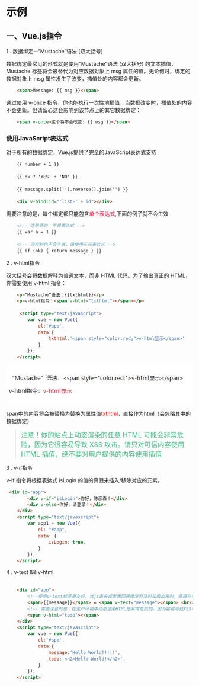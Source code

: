 # 示例

## 一、Vue.js指令

1 . 数据绑定--“Mustache”语法 (双大括号)

数据绑定最常见的形式就是使用“Mustache”语法 (双大括号) 的文本插值，
Mustache 标签将会被替代为对应数据对象上 msg 属性的值。无论何时，绑定的数据对象上 msg 属性发生了改变，插值处的内容都会更新。

```html  
    <span>Message: {{ msg }}</span>
```

通过使用 v-once 指令，你也能执行一次性地插值，当数据改变时，插值处的内容不会更新。但请留心这会影响到该节点上的其它数据绑定：

```html
    <span v-once>这个将不会改变: {{ msg }}</span>
```

### 使用JavaScript表达式

对于所有的数据绑定，Vue.js提供了完全的JavaScript表达式支持

```html
    {{ number + 1 }}

    {{ ok ? 'YES' : 'NO' }}

    {{ message.split('').reverse().join('') }}

    <div v-bind:id="'list-' + id"></div>
```

需要注意的是，每个绑定都只能包含<font color="#FF0033">单个表达式</font>,下面的例子就不会生效

```html
    <!-- 这是语句，不是表达式 -->
    {{ var a = 1 }}

    <!-- 流控制也不会生效，请使用三元表达式 -->
    {{ if (ok) { return message } }}
```

2 . v-html指令  

双大括号会将数据解释为普通文本，而非 HTML 代码。为了输出真正的 HTML，你需要使用 v-html 指令：

```html
    <p>“Mustache”语法：{{txthtml}}</p>
    <p>v-html指令：<span v-html="txthtml"></span></p>

     <script type="text/javascript">
        var vue = new Vue({
            el:'#app',
            data:{
                txthtml:'<span style="color:red;">v-html显示</span>'
            }
        });
    </script>

```

![Alt text](/assets/imgMD/v-html.png "optional title")

span中的内容将会被替换为替换为属性值<font color="#FF0000">txthtml</font>，直接作为html（会忽略其中的数据绑定）

> <font size=4 color="#42b983">注意！你的站点上动态渲染的任意 HTML 可能会非常危险，因为它很容易导致 XSS 攻击。请只对可信内容使用 HTML 插值，绝不要对用户提供的内容使用插值</font>

3 . v-if指令

v-if 指令将根据表达式 isLogin 的值的真假来插入/移除对应的元素。

```html
 <div id="app">
        <div v-if="isLogin">你好，陈彦森！</div>
        <div v-else>你好，请登录！</div>
    </div>
    <script type="text/javascript">
        var app1 = new Vue({
            el: "#app",
            data: {
                isLogin: true,
            }
        });
    </script>
```

4 . v-text && v-html

```html

    <div id="app">
        <!--使用v-text标签更友好，当js丢失或者因网速慢没有及时加载出来时，直接在页面显示{{....}}的问题-->
        <span>{{message}}</span> = <span v-text="message"></span> <br/>
        <!-- 需要注意的是：在生产环境中动态渲染HTML是非常危险的，因为容易导致XSS攻击。所以只能在可信的内容上使用v-html，永远不要在用户提交和可操作的网页上使用-->
        <span v-html="todo"></span>
    </div>
    <script type="text/javascript">
        var vue = new Vue({
            el:'#app',
            data:{
                message:'Hello World!!!!!',
                todo:'<h2>Hello World!</h2>',
            }
        });
    </script>

```